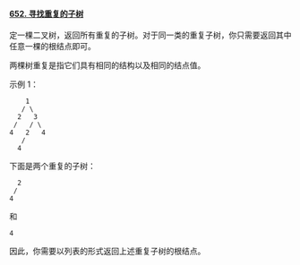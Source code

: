 #### [652. 寻找重复的子树](https://leetcode-cn.com/problems/find-duplicate-subtrees/)

定一棵二叉树，返回所有重复的子树。对于同一类的重复子树，你只需要返回其中任意一棵的根结点即可。

两棵树重复是指它们具有相同的结构以及相同的结点值。

示例 1：

        1
       / \
      2   3
     /   / \
    4   2   4
       /
      4
下面是两个重复的子树：

      2
     /
    4
和

    4
因此，你需要以列表的形式返回上述重复子树的根结点。
